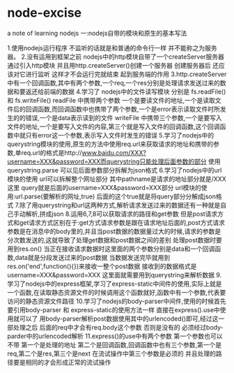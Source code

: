# node-excise
a note of learning nodejs 
一:nodejs自带的模块和原生的基本写法

1.使用nodejs运行程序  不监听的话就是和普通的命令行一样  并不能称之为服务器。
2.没有运用到框架之前  nodejs中的http模块自带了一个createServer服务器  通过引入http模块 并且用http.createServer()创建一个服务器  创建服务器后  还应该对它进行监听  这样才不会运行完就结束  起到服务端的作用
3.http.createServer中有一个回调函数,其中有两个参数,一个req,一个res分别是处理请求发送过来的数据和要返还给前端的数据
4.学习了 nodejs中的文件读写模块  分别是 fs.readFile() 和 fs.writeFile()  readFile 中携带两个参数   一个是要读文件的地址,一个是读取文件后的回调函数,而回调函数中也携带了两个参数,一个是error表示读取文件时所发生的的错误,一个是data表示读到的文件     writeFile 中携带三个参数,一个是要写入文件的地址,一个是要写入文件的内容,第三个就是写入文件的回调函数,这个回调函数中就只有error这一个参数,表示写入文件时发生的错误
5.学习了nodejs中的querystring模块的使用,原生的方法中使用req.url来获取请求的地址和携带的参数,单req.url的格式是http://www.baidu.com/XXX?username=XXX&password=XXX而querystring只能处理后面参数的部分  使用querystring.parse  可以见后面参数部分拆解为json格式 
6.学习了nodejs中的url模块的使用 url可以拆解整个网址部分   其中pathname是请求的地址部分就是/XXX这里  query就是后面的username=XXX&password=XXX部分  url模块的使用:url.parse(要解析的网址,true)  后面的这个true就是将query部分分解成json格式
7.除了用querystring和url这两种方式,解析请求发送过来的数据还有一种就是自己手动解析,拼成json
8.运用6,7,8可以获取请求的路径和get参数 但是post请求方式和get请求方式区别在于:get方式请求参数是跟在请求地址后面的,post方式请求参数是在消息中的body里的,并且当post数据的数据量过大的时候,请求的参数是分次数发送的,这就导致了处理get数据和post数据之间的差别 处理post数据时要用到res.on()  当正在接收请求数据时这里面的两个参数分别是data和一个回调函数,data就是分段发送过来的post数据   当数据发送完毕就用到res.on('end',function(){})来接收一整个post数据  接收到的数据格式是username=XXX&password=XXX  这里面就需要用到querystring来解析数据
9.学习了nodejs中的express框架,学习了express-static中间件的使用,实际上就是一个函数,在读取静态资源文件的时候调用这个函数就好,函数中有一个参数,代表要访问的静态资源文件路径
10.学习了nodejs的body-parser中间件,使用的时候首先要引用body-parser 和 express-static的使用方法一样  直接在express().use中使用就可以了  用body-parser解析post数据使用其中的urlencoded()即可,经过这一部处理之后   后面的req中才会有req.body这个参数   否则是没有的   必须经过body-parder中的urlencoded解析
11.express()的use中有两个参数   第一个参数也可以不带  第一个是处理的地址   第二个是回调函数,回调函数中也有三个参数,第一个是req,第二个是res,第三个是next   在流试操作中第三个参数是必须的   并且处理的路径要是相同的才会形成正常的流试操作
